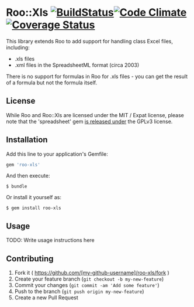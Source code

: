 # Roo::Xls [![BuildStatus](https://travis-ci.org/roo-rb/roo-xls.svg)](https://travis-ci.org/roo-rb/roo-xls)[![Code Climate](https://codeclimate.com/github/roo-rb/roo-xls/badges/gpa.svg)](https://codeclimate.com/github/roo-rb/roo-xls)[![Coverage Status](https://coveralls.io/repos/roo-rb/roo-xls/badge.png)](https://coveralls.io/r/roo-rb/roo-xls)

This library extends Roo to add support for handling class Excel files, including:

* .xls files
* .xml files in the SpreadsheetML format (circa 2003)

There is no support for formulas in Roo for .xls files - you can get the result
of a formula but not the formula itself.

## License

While Roo and Roo::Xls are licensed under the MIT / Expat license, please note that the 'spreadsheet' gem [is released under](https://github.com/zdavatz/spreadsheet/blob/master/LICENSE.txt) the GPLv3 license.

## Installation

Add this line to your application's Gemfile:

```ruby
gem 'roo-xls'
```

And then execute:

    $ bundle

Or install it yourself as:

    $ gem install roo-xls

## Usage

TODO: Write usage instructions here

## Contributing

1. Fork it ( https://github.com/[my-github-username]/roo-xls/fork )
2. Create your feature branch (`git checkout -b my-new-feature`)
3. Commit your changes (`git commit -am 'Add some feature'`)
4. Push to the branch (`git push origin my-new-feature`)
5. Create a new Pull Request

